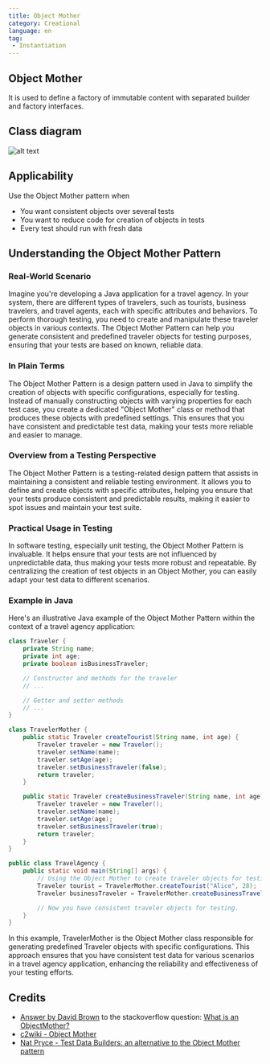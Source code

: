 ```yaml
---
title: Object Mother
category: Creational
language: en
tag:
 - Instantiation
---
```


## Object Mother
It is used to define a factory of immutable content with separated builder and factory interfaces.

## Class diagram
![alt text](./etc/object-mother.png "Object Mother")

## Applicability
Use the Object Mother pattern when

* You want consistent objects over several tests
* You want to reduce code for creation of objects in tests
* Every test should run with fresh data


## Understanding the Object Mother Pattern

### Real-World Scenario
Imagine you're developing a Java application for a travel agency. In your system, there are different types of travelers, such as tourists, business travelers, and travel agents, each with specific attributes and behaviors. To perform thorough testing, you need to create and manipulate these traveler objects in various contexts. The Object Mother Pattern can help you generate consistent and predefined traveler objects for testing purposes, ensuring that your tests are based on known, reliable data.

### In Plain Terms
The Object Mother Pattern is a design pattern used in Java to simplify the creation of objects with specific configurations, especially for testing. Instead of manually constructing objects with varying properties for each test case, you create a dedicated "Object Mother" class or method that produces these objects with predefined settings. This ensures that you have consistent and predictable test data, making your tests more reliable and easier to manage.

### Overview from a Testing Perspective
The Object Mother Pattern is a testing-related design pattern that assists in maintaining a consistent and reliable testing environment. It allows you to define and create objects with specific attributes, helping you ensure that your tests produce consistent and predictable results, making it easier to spot issues and maintain your test suite.

### Practical Usage in Testing
In software testing, especially unit testing, the Object Mother Pattern is invaluable. It helps ensure that your tests are not influenced by unpredictable data, thus making your tests more robust and repeatable. By centralizing the creation of test objects in an Object Mother, you can easily adapt your test data to different scenarios.

### Example in Java
Here's an illustrative Java example of the Object Mother Pattern within the context of a travel agency application:

```java
class Traveler {
    private String name;
    private int age;
    private boolean isBusinessTraveler;

    // Constructor and methods for the traveler
    // ...

    // Getter and setter methods
    // ...
}

class TravelerMother {
    public static Traveler createTourist(String name, int age) {
        Traveler traveler = new Traveler();
        traveler.setName(name);
        traveler.setAge(age);
        traveler.setBusinessTraveler(false);
        return traveler;
    }

    public static Traveler createBusinessTraveler(String name, int age) {
        Traveler traveler = new Traveler();
        traveler.setName(name);
        traveler.setAge(age);
        traveler.setBusinessTraveler(true);
        return traveler;
    }
}

public class TravelAgency {
    public static void main(String[] args) {
        // Using the Object Mother to create traveler objects for testing
        Traveler tourist = TravelerMother.createTourist("Alice", 28);
        Traveler businessTraveler = TravelerMother.createBusinessTraveler("Bob", 35);

        // Now you have consistent traveler objects for testing.
    }
}

```

In this example, TravelerMother is the Object Mother class responsible for generating predefined Traveler objects with specific configurations. This approach ensures that you have consistent test data for various scenarios in a travel agency application, enhancing the reliability and effectiveness of your testing efforts.

## Credits

* [Answer by David Brown](http://stackoverflow.com/questions/923319/what-is-an-objectmother) to the stackoverflow question: [What is an ObjectMother?](http://stackoverflow.com/questions/923319/what-is-an-objectmother)
* [c2wiki - Object Mother](http://c2.com/cgi/wiki?ObjectMother)
* [Nat Pryce - Test Data Builders: an alternative to the Object Mother pattern](http://www.natpryce.com/articles/000714.html)

